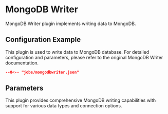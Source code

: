 # MongoDB Writer

MongoDB Writer plugin implements writing data to MongoDB.

## Configuration Example

This plugin is used to write data to MongoDB database. For detailed configuration and parameters, please refer to the original MongoDB Writer documentation.

```json
--8<-- "jobs/mongodbwriter.json"
```

## Parameters

This plugin provides comprehensive MongoDB writing capabilities with support for various data types and connection options.